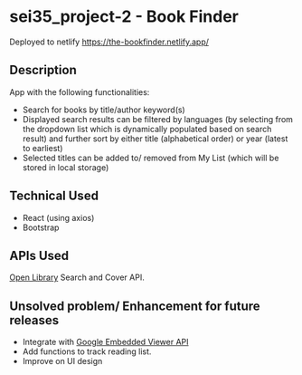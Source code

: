 # sei35_project-2 - Book Finder
Deployed to netlify https://the-bookfinder.netlify.app/

## Description
App with the following functionalities:
- Search for books by title/author keyword(s)
- Displayed search results can be filtered by languages (by selecting from the dropdown list which is dynamically populated based on search result) and further sort by either title (alphabetical order) or year (latest to earliest)
- Selected titles can be added to/ removed from My List (which will be stored in local storage)

## Technical Used
- React (using axios)
- Bootstrap

## APIs Used
[Open Library](https://openlibrary.org/developers/api) Search and Cover API.

## Unsolved problem/ Enhancement for future releases
- Integrate with [Google Embedded Viewer API](https://developers.google.com/books/docs/viewer/developers_guide)
- Add functions to track reading list.
- Improve on UI design
